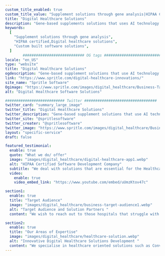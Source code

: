 ```yaml
---
custom_title_enabled: true
custom_title_value: "Supplement solutions through gene analysis|HIPAA Certified Software development companies"
title: "Digital Healthcare Solutions"
description: "Gene-based supplements solutions that uses AI technology in Healthcare industries.We are HIPAA certified and offer custom built digital healthcare solutions."
keywords:
  [
    "Supplement solutions through gene analysis",
    "HIPAA certified,Digital healthcare solutions",
    "Custom built software solutions",
  ]
        ############################ OG tags #################################
locale: "en_US"
type: "website"
title: "Digital Healthcare Solutions"
ogdescription: "Gene-based supplement solutions that use AI technology in Healthcare.We are HIPAA certified and offer custom built digital healthcare solutions for hospitals to improve their performance." 
link: "https://www.spritle.com/digital-healthcare-innovations/"
site_name: "Spritle Software"
Ogimage: "https://www.spritle.com/images/digital_healthcare/Business-Target-Audience.webp.pagespeed.ce.WkfbS_QTE-.webp"
alt: "Digital Healthcare Software Solutions" 

########################### Twitter #################################
twitter_card: "summary_large_image"
twitter_title: "Digital Healthcare Solutions" 
twitter_description: "Gene-based supplement solutions that use AI technology in Healthcare.We are HIPAA certified and offer custom built digital healthcare solutions for hospitals to improve their performance." 
twitter_site: "@spritlesoftware"
twitter_creater: "@spritlesoftware"
twitter_image: "https://www.spritle.com/images/digital_healthcare/Business-Target-Audience.webp.pagespeed.ce.WkfbS_QTE-.webp" 
layout: "specific-service"
draft: false

featured_testimonial:
  enable: true
  quote: "What we do/ offer"
  image: "images/digital_healthcare/digital-healthcare-app1.webp"
  alt: "HIPAA Certified Software Development Company"
  subtitle: "We deal with solutions that are essential for the Healthcare Industry to keep up with the continuous change in the way technology is used. It is also safe to say that our solutions will play a crucial role in establishing the statement that Hospital Automation 4.0 is in full throttle."
  video:
    enable: true
    video_embed_link: "https://www.youtube.com/embed/uUmzKtov47c"

section1:
  enable: true
  title: "Target Audience"
  image: "images/digital_healthcare/business-target-audience1.webp"
  alt: "Target Audience and Solution Partners "
  content: "We wish to reach out to those hospitals that struggle with making or taking appointments, pre, and post-surgery checkups, regular follow-ups for Health Analysis, and other genomic-based needs as well. In short, we wish to approach hospitals and pharmaceutical companies to implement a solution that raises efficiency for them."

section2:
  enable: true
  title: "Our Areas of Expertise"
  image: "images/digital_healthcare/healthcare-solution.webp"
  alt: "Innovative Digital Healthcare Solutions Development "
  content: "We specialise in healthcare oriented solutions such as Conversational AI Voice Bot, Genomic solutions for analysis and research, and much more but that not all if there's a particular solution that you are looking for we can get that done for you as well."
---
```


